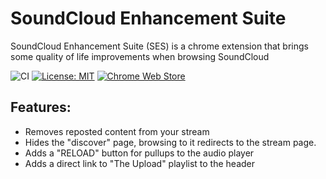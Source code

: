 # SoundCloud Enhancement Suite

SoundCloud Enhancement Suite (SES) is a chrome extension that brings some quality of life improvements when browsing
SoundCloud

![CI](https://github.com/davidsbond/soundcloud-enhancement-suite/workflows/CI/badge.svg)
[![License: MIT](https://img.shields.io/badge/License-MIT-blue.svg)](https://opensource.org/licenses/MIT)
[![Chrome Web Store](https://img.shields.io/chrome-web-store/v/gflolmeahbkikpgmjifobdfopjjodehh.svg?label=Chrome%20Web%20Store)](https://chrome.google.com/webstore/detail/soundcloud-enhancement-su/gflolmeahbkikpgmjifobdfopjjodehh)

## Features:
* Removes reposted content from your stream
* Hides the "discover" page, browsing to it redirects to the stream page.
* Adds a "RELOAD" button for pullups to the audio player
* Adds a direct link to "The Upload" playlist to the header